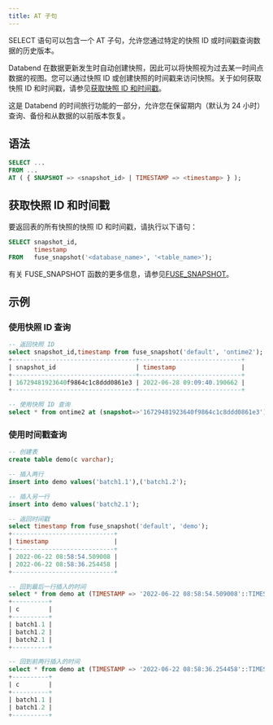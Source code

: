 ```yaml
---
title: AT 子句
---
```


SELECT 语句可以包含一个 AT 子句，允许您通过特定的快照 ID 或时间戳查询数据的历史版本。

Databend 在数据更新发生时自动创建快照，因此可以将快照视为过去某一时间点数据的视图。您可以通过快照 ID 或创建快照的时间戳来访问快照。关于如何获取快照 ID 和时间戳，请参见[获取快照 ID 和时间戳](#obtaining-snapshot-id-and-timestamp)。

这是 Databend 的时间旅行功能的一部分，允许您在保留期内（默认为 24 小时）查询、备份和从数据的以前版本恢复。

## 语法

```sql    
SELECT ...
FROM ...
AT ( { SNAPSHOT => <snapshot_id> | TIMESTAMP => <timestamp> } );
```

## 获取快照 ID 和时间戳

要返回表的所有快照的快照 ID 和时间戳，请执行以下语句：

```sql
SELECT snapshot_id, 
       timestamp 
FROM   fuse_snapshot('<database_name>', '<table_name>'); 
```

有关 FUSE_SNAPSHOT 函数的更多信息，请参见[FUSE_SNAPSHOT](../../20-sql-functions/16-system-functions/fuse_snapshot.md)。

## 示例

### 使用快照 ID 查询

```sql
-- 返回快照 ID
select snapshot_id,timestamp from fuse_snapshot('default', 'ontime2');
+----------------------------------+----------------------------+
| snapshot_id                      | timestamp                  |
+----------------------------------+----------------------------+
| 16729481923640f9864c1c8ddd0861e3 | 2022-06-28 09:09:40.190662 |
+----------------------------------+----------------------------+

-- 使用快照 ID 查询
select * from ontime2 at (snapshot=>'16729481923640f9864c1c8ddd0861e3');
```

### 使用时间戳查询

```sql
-- 创建表
create table demo(c varchar);

-- 插入两行
insert into demo values('batch1.1'),('batch1.2');

-- 插入另一行
insert into demo values('batch2.1');

-- 返回时间戳
select timestamp from fuse_snapshot('default', 'demo'); 
+----------------------------+
| timestamp                  |
+----------------------------+
| 2022-06-22 08:58:54.509008 |
| 2022-06-22 08:58:36.254458 |
+----------------------------+

-- 回到最后一行插入的时间
select * from demo at (TIMESTAMP => '2022-06-22 08:58:54.509008'::TIMESTAMP); 
+----------+
| c        |
+----------+
| batch1.1 |
| batch1.2 |
| batch2.1 |
+----------+

-- 回到前两行插入的时间
select * from demo at (TIMESTAMP => '2022-06-22 08:58:36.254458'::TIMESTAMP); 
+----------+
| c        |
+----------+
| batch1.1 |
| batch1.2 |
+----------+
```